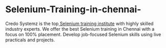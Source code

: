 # Selenium-Training-in-chennai-
Credo Systemz is the top<a href="https://www.credosystemz.com/training-in-chennai/best-selenium-training-in-chennai/"> Selenium training institute</a> with highly skilled industry experts. We offer the best Selenium training in Chennai with a focus on 100% placement. Develop job-focused Selenium skills using live practicals and projects.
